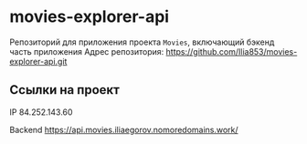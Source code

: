 # movies-explorer-api
Репозиторий для приложения проекта `Movies`, включающий бэкенд часть приложения
Адрес репозитория: https://github.com/Ilia853/movies-explorer-api.git

## Ссылки на проект

IP 84.252.143.60

Backend https://api.movies.iliaegorov.nomoredomains.work/
